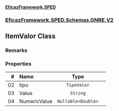 #### [EficazFramework.SPED](EficazFrameworkSPED.md 'EficazFramework SPED')
### [EficazFramework.SPED.Schemas.GNRE.V2](EficazFramework.SPED.Schemas.GNRE.V2.md 'EficazFramework.SPED.Schemas.GNRE.V2')

## ItemValor Class

### Remarks
### Properties

| # | Name | Type | |
| ---: | :--- | :---: | :--- |
| 02 | tipo | `TipoValor` |  |
| 03 | Value | `String` |  |
| 04 | NumericValue | `Nullable<Double>` |  |
